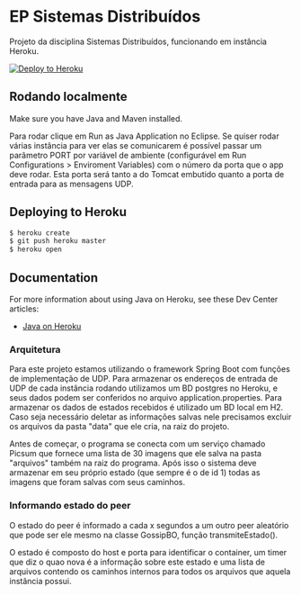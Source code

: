 # EP Sistemas Distribuídos

Projeto da disciplina Sistemas Distribuídos, funcionando em instância Heroku.

[![Deploy to Heroku](https://www.herokucdn.com/deploy/button.png)](https://heroku.com/deploy)

## Rodando localmente

Make sure you have Java and Maven installed.

Para rodar clique em Run as Java Application no Eclipse.
Se quiser rodar várias instância para ver elas se comunicarem é possível passar um parâmetro PORT por variável de ambiente (configurável em Run Configurations > Enviroment Variables) com o número da porta que o app deve rodar. Esta porta será tanto a do Tomcat embutido quanto a porta de entrada para as mensagens UDP.

## Deploying to Heroku

```sh
$ heroku create
$ git push heroku master
$ heroku open
```

## Documentation

For more information about using Java on Heroku, see these Dev Center articles:

- [Java on Heroku](https://devcenter.heroku.com/categories/java)

### Arquitetura

Para este projeto estamos utilizando o framework Spring Boot com funções de implementação de UDP.
Para armazenar os endereços de entrada de UDP de cada instância rodando utilizamos um BD postgres no Heroku, e seus dados podem ser conferidos no arquivo application.properties.
Para armazenar os dados de estados recebidos é utilizado um BD local em H2. Caso seja necessário deletar as informações salvas nele precisamos excluir os arquivos da pasta "data" que ele cria, na raiz do projeto.

Antes de começar, o programa se conecta com um serviço chamado Picsum que fornece uma lista de 30 imagens que ele salva na pasta "arquivos" também na raiz do programa. Após isso o sistema deve armazenar em seu próprio estado (que sempre é o de id 1) todas as imagens que foram salvas com seus caminhos.

### Informando estado do peer

O estado do peer é informado a cada x segundos a um outro peer aleatório que pode ser ele mesmo na classe GossipBO, função transmiteEstado().

O estado é composto do host e porta para identificar o container, um timer que diz o quao nova é a informação sobre este estado e uma lista de arquivos contendo os caminhos internos para todos os arquivos que aquela instância possui.

